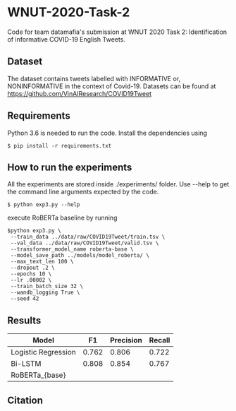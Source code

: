 # WNUT-2020-Task-2
Code for team datamafia's submission at WNUT 2020 Task 2: Identification of informative COVID-19 English Tweets.

## Dataset
The dataset contains tweets labelled with INFORMATIVE or, NONINFORMATIVE in the context of Covid-19. Datasets can be found at https://github.com/VinAIResearch/COVID19Tweet

## Requirements
Python 3.6 is needed to run the code. Install the dependencies using
	
	$ pip install -r requirements.txt

## How to run the experiments
All the experiments are stored inside ./experiments/ folder. Use --help to get the command line arguments expected by the code.

	$ python exp3.py --help

execute RoBERTa baseline by running

	$python exp3.py \
	 --train_data ../data/raw/COVID19Tweet/train.tsv \
	 --val_data ../data/raw/COVID19Tweet/valid.tsv \
	 --transformer_model_name roberta-base \
	 --model_save_path ../models/model_roberta/ \
	 --max_text_len 100 \
	 --dropout .2 \
	 --epochs 10 \
	 --lr .00002 \
	 --train_batch_size 32 \
	 --wandb_logging True \
	 --seed 42

## Results

|  Model | F1  | Precision  | Recall  |
|---|---|---|---|
| Logistic Regression   | 0.762  | 0.806  | 0.722  |
|  Bi-LSTM |  0.808 |  0.854 |  0.767 |
|  RoBERTa_{base} |   |   |   |

## Citation

